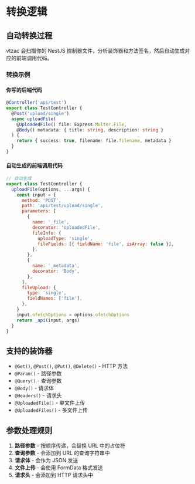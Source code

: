 # 转换逻辑

## 自动转换过程

vtzac 会扫描你的 NestJS 控制器文件，分析装饰器和方法签名，然后自动生成对应的前端调用代码。

### 转换示例

#### 你写的后端代码
```typescript
@Controller('api/test')
export class TestController {
  @Post('upload/single')
  async uploadFile(
    @UploadedFile() file: Express.Multer.File,
    @Body() metadata: { title: string, description: string }
  ) {
    return { success: true, filename: file.filename, metadata }
  }
}
```

#### 自动生成的前端调用代码
```javascript
// 自动生成
export class TestController {
  uploadFile(options, ...args) {
    const input = {
      method: 'POST',
      path: 'api/test/upload/single',
      parameters: [
        {
          name: '_file',
          decorator: 'UploadedFile',
          fileInfo: {
            uploadType: 'single',
            fileFields: [{ fieldName: 'file', isArray: false }],
          },
        },
        {
          name: '_metadata',
          decorator: 'Body',
        },
      ],
      fileUpload: {
        type: 'single',
        fieldNames: ['file'],
      },
    }
    input.ofetchOptions = options.ofetchOptions
    return _api(input, args)
  }
}
```

## 支持的装饰器

- `@Get()`, `@Post()`, `@Put()`, `@Delete()` - HTTP 方法
- `@Param()` - 路径参数
- `@Query()` - 查询参数
- `@Body()` - 请求体
- `@Headers()` - 请求头
- `@UploadedFile()` - 单文件上传
- `@UploadedFiles()` - 多文件上传

## 参数处理规则

1. **路径参数** - 按顺序传递，会替换 URL 中的占位符
2. **查询参数** - 会添加到 URL 的查询字符串中
3. **请求体** - 会作为 JSON 发送
4. **文件上传** - 会使用 FormData 格式发送
5. **请求头** - 会添加到 HTTP 请求头中
